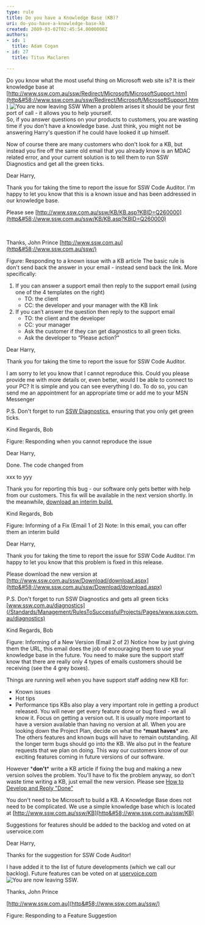 ```yaml
---
type: rule
title: Do you have a Knowledge Base (KB)?
uri: do-you-have-a-knowledge-base-kb
created: 2009-03-02T02:45:54.0000000Z
authors:
- id: 1
  title: Adam Cogan
- id: 27
  title: Titus Maclaren

---
```


 Do you know what the most useful thing on Microsoft web site is? It is their knowledge base at [http://www.ssw.com.au/ssw/Redirect/Microsoft/MicrosoftSupport.htm](http&#58;//www.ssw.com.au/ssw/Redirect/Microsoft/MicrosoftSupport.htm) ![](/_LAYOUTS/15/Images/SSW/external.gif "You are now leaving SSW") When a problem arises it should be your first port of call - it allows you to help yourself.  
So, if you answer questions on your products to customers, you are wasting time if you don't have a knowledge base. Just think, you might not be answering Harry's question if he could have looked it up himself.

Now of course there are many customers who don't look for a KB, but instead you fire off the same old email that you already know is an MDAC related error, and your current solution is to tell them to run SSW Diagnostics and get all the green ticks.


Dear Harry,

Thank you for taking the time to report the issue for SSW Code Auditor. I'm happy to let you know that this is a known issue and has been addressed in our knowledge base. 

Please see [http://www.ssw.com.au/ssw/KB/KB.asp?KBID=Q260000](http&#58;//www.ssw.com.au/ssw/KB/KB.asp?KBID=Q260000)

 

Thanks,
John Prince
[http://www.ssw.com.au](http&#58;//www.ssw.com.au/ssw/)

Figure: Responding to a known issue with a KB article 
The basic rule is don't send back the answer in your email - instead send back the link. More specifically:

1. If you can answer a support email then reply to the support email (using one of the 4 templates on the right)
    - TO: the client
    - CC: the developer and your manager with the KB link
2. If you can’t answer the question then reply to the support email
    - TO: the client and the developer
    - CC: your manager
    - Ask the customer if they can get diagnostics to all green ticks.
    - Ask the developer to “Please action?"



Dear Harry,

Thank you for taking the time to report the issue for SSW Code Auditor.

I am sorry to let you know that I cannot reproduce this. Could you please provide me with more details or, even better, would I be able to connect to your PC? It is simple and you can see everything I do. To do so, you can send me an appointment for an appropriate time or add me to your MSN Messenger

P.S. Don't forget to run [SSW Diagnostics](http&#58;//www.ssw.com.au/diagnostics), ensuring that you only get green ticks.

Kind Regards, 
Bob

Figure: Responding when you cannot reproduce the issue 

Dear Harry,

Done. The code changed from

xxx
to
yyy

Thank you for reporting this bug - our software only gets better with help from our customers. This fix will be available in the next version shortly. In the meanwhile, [download an interim build.](http&#58;//www.ssw.com.au/)

Kind Regards,
Bob

Figure: Informing of a Fix (Email 1 of 2) Note: In this email, you can offer them an interim build 

Dear Harry,

Thank you for taking the time to report the issue for SSW Code Auditor. I'm happy to let you know that this problem is fixed in this release.

Please download the new version at [http://www.ssw.com.au/ssw/Download/download.aspx](http&#58;//www.ssw.com.au/ssw/Download/download.aspx)

P.S. Don't forget to run SSW Diagnostics and gets all green ticks [www.ssw.com.au/diagnostics](/Standards/Management/RulesToSuccessfulProjects/Pages/www.ssw.com.au/diagnostics)

Kind Regards, 
Bob

Figure: Informing of a New Version (Email 2 of 2) 
Notice how by just giving them the URL, this email does the job of encouraging them to use your knowledge base in the future. You need to make sure the support staff know that there are really only 4 types of emails customers should be receiving (see the 4 grey boxes).

Things are running well when you have support staff adding new KB for:

- Known issues
- Hot tips
- Performance tips KBs also play a very important role in getting a product released. You will never get every feature done or bug fixed - we all know it. Focus on getting a version out. It is usually more important to have a version available than having no version at all. When you are looking down the Project Plan, decide on what the \***must haves**\* are. The others features and known bugs will have to remain outstanding. All the longer term bugs should go into the KB. We also put in the feature requests that we plan on doing. This way our customers know of our exciting features coming in future versions of our software.


However \***don't**\* write a KB article if fixing the bug and making a new version solves the problem. You'll have to fix the problem anyway, so don't waste time writing a KB, just email the new version. Please see [How to Develop and Reply "Done"](http&#58;//www.ssw.com.au/ssw/extremeemails/default.aspx)

You don't need to be Microsoft to build a KB. A Knowledge Base does not need to be complicated. We use a simple knowledge base which is located at [http://www.ssw.com.au/ssw/KB](http&#58;//www.ssw.com.au/ssw/KB)



Suggestions for features should be added to the backlog and voted on at uservoice.com


Dear Harry,

Thanks for the suggestion for SSW Code Auditor!

I have added it to the list of future developments (which we call our backlog). Future features can be voted on at [uservoice.com](http&#58;//uservoice.com/) ![](/_LAYOUTS/15/Images/SSW/external.gif "You are now leaving SSW").

Thanks,
John Prince

[http://www.ssw.com.au](http&#58;//www.ssw.com.au/ssw/)

Figure: Responding to a Feature Suggestion 
